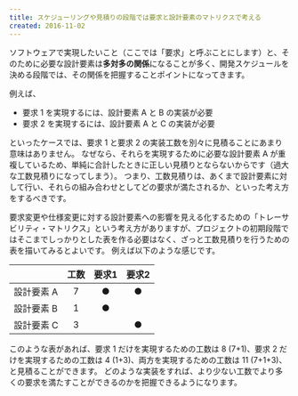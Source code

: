 ```yaml
---
title: スケジューリングや見積りの段階では要求と設計要素のマトリクスで考える
created: 2016-11-02
---
```


ソフトウェアで実現したいこと（ここでは「要求」と呼ぶことにします）と、そのために必要な設計要素は**多対多の関係**になることが多く、開発スケジュールを決める段階では、その関係を把握することポイントになってきます。

例えば、

- 要求 1 を実現するには、設計要素 A と B の実装が必要
- 要求 2 を実現するには、設計要素 A と C の実装が必要

といったケースでは、要求 1 と要求 2 の実装工数を別々に見積ることにあまり意味はありません。
なぜなら、それらを実現するために必要な設計要素 A が重複しているため、単純に合計したときに正しい見積りとならないからです（過大な工数見積りになってしまう）。
つまり、工数見積りは、あくまで設計要素に対して行い、それらの組み合わせとしてどの要求が満たされるか、といった考え方をするべきです。

要求変更や仕様変更に対する設計要素への影響を見える化するための「トレーサビリティ・マトリクス」という考え方がありますが、プロジェクトの初期段階ではそこまでしっかりとした表を作る必要はなく、ざっと工数見積りを行うための表を描いてみるとよいです。
例えば以下のような感じです。

|      | 工数 | 要求1 | 要求2 |
| ---- | :----: | :----: | :----: |
| 設計要素 A |  7  | ● | ● |
| 設計要素 B |  1  | ● |   |
| 設計要素 C |  3  |   | ● |

このような表があれば、要求 1 だけを実現するための工数は 8 (7+1)、要求 2 だけを実現するための工数は 4 (1+3)、両方を実現するための工数は 11 (7+1+3)、と見積ることができます。
どのような実装をすれば、より少ない工数でより多くの要求を満たすことができるのかを把握できるようになります。

